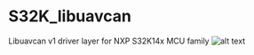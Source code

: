 # S32K_libuavcan
Libuavcan v1 driver layer for NXP S32K14x MCU family
![alt text](https://www.dronecode.org/wp-content/uploads/sites/24/2018/08/nxp-logo.png)
